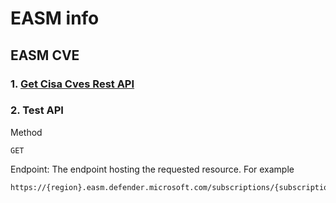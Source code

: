 # EASM info
## EASM CVE
### 1. [Get Cisa Cves Rest API](https://learn.microsoft.com/en-us/rest/api/defenderforeasm/dataplanepreview/cisa-cves/get-cisa-cves?view=rest-defenderforeasm-dataplanepreview-2024-10-01-preview&tabs=HTTP)
### 2. Test API
Method
```
GET
```
Endpoint: The endpoint hosting the requested resource. For example 
```
https://{region}.easm.defender.microsoft.com/subscriptions/{subscriptionId}/resourceGroups/{resourceGroupName}/workspaces/{workspaceName}
```



